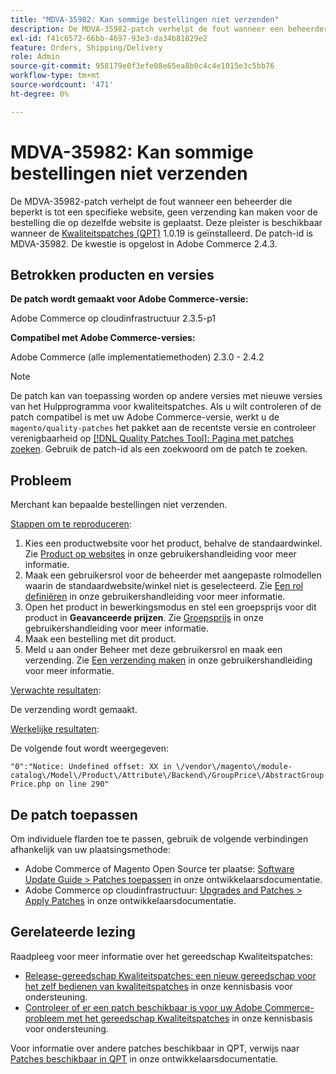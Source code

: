 ```yaml
---
title: "MDVA-35982: Kan sommige bestellingen niet verzenden"
description: De MDVA-35982-patch verhelpt de fout wanneer een beheerder die beperkt is tot een specifieke website, geen verzending kan maken voor de bestelling die op dezelfde website is geplaatst. Deze patch is beschikbaar wanneer [Quality Patches Tool (QPT)] (/help/announcements/adobe-commerce-announcements/magento-quality-patches-released-new-tool-to-self-serve-quality-patches.md) 1.0.19 is geïnstalleerd. De patch-id is MDVA-35982. De kwestie is opgelost in Adobe Commerce 2.4.3.
exl-id: f41c6572-66bb-4697-93e3-da34b81829e2
feature: Orders, Shipping/Delivery
role: Admin
source-git-commit: 958179e0f3efe08e65ea8b0c4c4e1015e3c5bb76
workflow-type: tm+mt
source-wordcount: '471'
ht-degree: 0%

---
```


# MDVA-35982: Kan sommige bestellingen niet verzenden

De MDVA-35982-patch verhelpt de fout wanneer een beheerder die beperkt is tot een specifieke website, geen verzending kan maken voor de bestelling die op dezelfde website is geplaatst. Deze pleister is beschikbaar wanneer de [Kwaliteitspatches (QPT)](/help/announcements/adobe-commerce-announcements/magento-quality-patches-released-new-tool-to-self-serve-quality-patches.md) 1.0.19 is geïnstalleerd. De patch-id is MDVA-35982. De kwestie is opgelost in Adobe Commerce 2.4.3.

## Betrokken producten en versies

**De patch wordt gemaakt voor Adobe Commerce-versie:**

Adobe Commerce op cloudinfrastructuur 2.3.5-p1

**Compatibel met Adobe Commerce-versies:**

Adobe Commerce (alle implementatiemethoden) 2.3.0 - 2.4.2

>[!NOTE]
>
>De patch kan van toepassing worden op andere versies met nieuwe versies van het Hulpprogramma voor kwaliteitspatches. Als u wilt controleren of de patch compatibel is met uw Adobe Commerce-versie, werkt u de `magento/quality-patches` het pakket aan de recentste versie en controleer verenigbaarheid op [[!DNL Quality Patches Tool]: Pagina met patches zoeken](https://devdocs.magento.com/quality-patches/tool.html#patch-grid). Gebruik de patch-id als een zoekwoord om de patch te zoeken.

## Probleem

Merchant kan bepaalde bestellingen niet verzenden.

<u>Stappen om te reproduceren</u>:

1. Kies een productwebsite voor het product, behalve de standaardwinkel. Zie [Product op websites](https://docs.magento.com/user-guide/catalog/settings-basic-websites.html) in onze gebruikershandleiding voor meer informatie.
1. Maak een gebruikersrol voor de beheerder met aangepaste rolmodellen waarin de standaardwebsite/winkel niet is geselecteerd. Zie [Een rol definiëren](https://docs.magento.com/user-guide/system/permissions-user-roles.html#define-a-role) in onze gebruikershandleiding voor meer informatie.
1. Open het product in bewerkingsmodus en stel een groepsprijs voor dit product in **Geavanceerde prijzen**. Zie [Groepsprijs](https://docs.magento.com/user-guide/catalog/product-price-group.html) in onze gebruikershandleiding voor meer informatie.
1. Maak een bestelling met dit product.
1. Meld u aan onder Beheer met deze gebruikersrol en maak een verzending. Zie [Een verzending maken](https://docs.magento.com/user-guide/sales/shipments-create.html) in onze gebruikershandleiding voor meer informatie.

<u>Verwachte resultaten</u>:

De verzending wordt gemaakt.

<u>Werkelijke resultaten</u>:

De volgende fout wordt weergegeven:

`"0":"Notice: Undefined offset: XX in \/vendor\/magento\/module-catalog\/Model\/Product\/Attribute\/Backend\/GroupPrice\/AbstractGroupPrice.php on line 290"`

## De patch toepassen

Om individuele flarden toe te passen, gebruik de volgende verbindingen afhankelijk van uw plaatsingsmethode:

* Adobe Commerce of Magento Open Source ter plaatse: [Software Update Guide > Patches toepassen](https://devdocs.magento.com/guides/v2.4/comp-mgr/patching/mqp.html) in onze ontwikkelaarsdocumentatie.
* Adobe Commerce op cloudinfrastructuur: [Upgrades and Patches > Apply Patches](https://devdocs.magento.com/cloud/project/project-patch.html) in onze ontwikkelaarsdocumentatie.

## Gerelateerde lezing

Raadpleeg voor meer informatie over het gereedschap Kwaliteitspatches:

* [Release-gereedschap Kwaliteitspatches: een nieuw gereedschap voor het zelf bedienen van kwaliteitspatches](/help/announcements/adobe-commerce-announcements/magento-quality-patches-released-new-tool-to-self-serve-quality-patches.md) in onze kennisbasis voor ondersteuning.
* [Controleer of er een patch beschikbaar is voor uw Adobe Commerce-probleem met het gereedschap Kwaliteitspatches](/help/support-tools/patches-available-in-qpt-tool/check-patch-for-magento-issue-with-magento-quality-patches.md) in onze kennisbasis voor ondersteuning.

Voor informatie over andere patches beschikbaar in QPT, verwijs naar [Patches beschikbaar in QPT](https://devdocs.magento.com/quality-patches/tool.html#patch-grid) in onze ontwikkelaarsdocumentatie.
